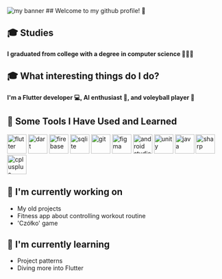 <img src="https://github.com/user-attachments/assets/64833952-d7b4-42a8-9fca-6ae364bac9d0" alt="my banner">
## Welcome to my github profile! 👋

## 🎓 Studies
<h4>
I graduated from college with a degree in computer science 👨🏻‍💻
</h4> 

## 🎓 What interesting things do I do?
<h4>
I'm a Flutter developer 💻, AI enthusiast 🤖, and voleyball player 🏐
</h4> 

## 🚀 Some Tools I Have Used and Learned
<p align="left">
<img src="https://github.com/user-attachments/assets/91d865fe-c8b0-4b7f-bf6e-c1f4254860d9" alt="flutter" width="45" height="45"/>
<img src="(https://github.com/user-attachments/assets/a88e1ccc-0289-4a7c-b2f0-bd96869f9d3c" alt="dart" width="45" height="45"/>
<img src="https://github.com/user-attachments/assets/c90361d2-d26f-433b-8dde-a1517bd9256c" alt="firebase" width="45" height="45"/>
<img src="(https://github.com/user-attachments/assets/9a95e133-d3f9-4cdc-9d97-57d08d155f9f" alt="sqlite" width="45" height="45"/>
<img src="(https://github.com/user-attachments/assets/5f54f949-ef73-4a51-bbf8-5bf62096e915" alt="git" width="45" height="45"/>
<img src="(https://github.com/user-attachments/assets/57087365-2aab-419d-a5b8-bf7d3eba3546" alt="figma" width="45" height="45"/>
<img src="(https://github.com/user-attachments/assets/d68684d3-aec9-47c1-8384-1fe3460663f5" alt="android studio" width="45" height="45"/>
<img src="(https://github.com/user-attachments/assets/f52bafba-dc17-4994-bc94-57a8f2063a32" alt="unity" width="45" height="45"/>
<img src="(https://github.com/user-attachments/assets/dff3c47b-68e2-44ca-aaa5-8c30a2802a83" alt="java" width="45" height="45"/>
<img src="(https://github.com/user-attachments/assets/196af12b-cb6c-4b66-ad0c-8333f87962b4" alt="sharp" width="45" height="45"/>
<img src="(https://github.com/user-attachments/assets/bd39d021-a222-4736-b846-d4d1075c9c0f" alt="cplusplus" width="45" height="45"/>
</p>

## 🔭 I'm currently working on

- My old projects
- Fitness app about controlling workout routine
- 'Czółko' game

## 🌱 I'm currently learning

- Project patterns
- Diving more into Flutter 

<!--
**zysek11/zysek11** is a ✨ _special_ ✨ repository because its `README.md` (this file) appears on your GitHub profile.

Here are some ideas to get you started:

- 🔭 I’m currently working on ...
- 🌱 I’m currently learning ...
- 👯 I’m looking to collaborate on ...
- 🤔 I’m looking for help with ...
- 💬 Ask me about ...
- 📫 How to reach me: ...
- 😄 Pronouns: ...
- ⚡ Fun fact: ...
-->
